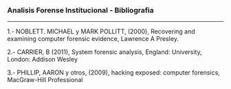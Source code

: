 ### Analisis Forense Institucional - Bibliografia
----

 1.- NOBLETT. MICHAEL y MARK POLLITT, (2000), Recovering and examining computer forensic evidence, Lawrence A Presley.
  
 2.- CARRIER, B (2011), System forensic analysis, England: University, London: Addison Wesley
 
 3.- PHILLIP, AARON y otros, (2009), hacking exposed: computer forensics, MacGraw-Hill Professional
